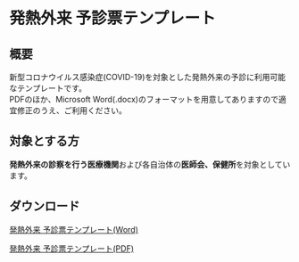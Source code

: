# 発熱外来 予診票テンプレート

## 概要
新型コロナウイルス感染症(COVID-19)を対象とした発熱外来の予診に利用可能なテンプレートです。  
PDFのほか、Microsoft Word(.docx)のフォーマットを用意してありますので適宜修正のうえ、ご利用ください。

## 対象とする方
**発熱外来の診察を行う医療機関**および各自治体の**医師会、保健所**を対象としています。  

## ダウンロード
<a href="https://raw.githubusercontent.com/github-username/project/master/filename">発熱外来 予診票テンプレート(Word)</a>  

<a href="https://raw.githubusercontent.com/github-username/project/master/filename">発熱外来 予診票テンプレート(PDF)</a>
